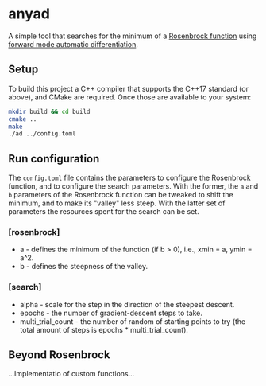 # anyad

A simple tool that searches for the minimum of a [Rosenbrock function](https://en.wikipedia.org/wiki/Rosenbrock_function) using
[forward mode automatic differentiation](https://en.wikipedia.org/wiki/Automatic_differentiation#Forward_accumulation).


## Setup

To build this project a C++ compiler that supports the C++17 standard (or above), and CMake are required.
Once those are available to your system:

```bash
mkdir build && cd build
cmake ..
make
./ad ../config.toml
```


## Run configuration

The `config.toml` file contains the parameters to configure the Rosenbrock function, and to configure the
search parameters. With the former, the `a` and `b` parameters of the Rosenbrock function can be tweaked to
shift the minimum, and to make its "valley" less steep. With the latter set of parameters the resources spent for the
search can be set.

### [rosenbrock]

- a - defines the minimum of the function (if b > 0), i.e., xmin = a, ymin = a^2.
- b - defines the steepness of the valley.

### [search]

- alpha - scale for the step in the direction of the steepest descent.
- epochs - the number of gradient-descent steps to take.
- multi\_trial\_count - the number of random of starting points to try (the total amount of steps is epochs * multi\_trial\_count).


## Beyond Rosenbrock

...Implementatio of custom functions...
